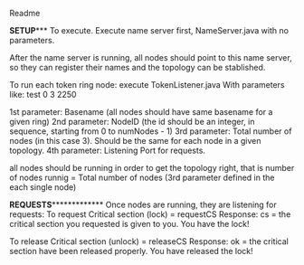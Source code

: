 Readme

************************************SETUP***************************************
To execute.
Execute name server first, NameServer.java with no parameters.

After the name server is running, all nodes should point to this name server, so they
can register their names and the topology can be stablished.

To run each token ring node:
execute TokenListener.java
With parameters like:
test 0 3 2250

1st parameter: Basename (all nodes should have same basename for a given ring)
2nd parameter: NodeID (the id should be an integer, in sequence, starting from 0 to numNodes - 1)
3rd parameter: Total number of nodes (in this case 3). Should be the same for each node in a given topology.
4th parameter: Listening Port for requests.

all nodes should be running in order to get the topology right, that is number of 
nodes runnig = Total number of nodes (3rd parameter defined in the each single node)

**************************REQUESTS***************************************
Once nodes are running, they are listening for requests:
To request Critical section (lock) = requestCS
Response:
cs = the critical section you requested is given to you. You have the
lock!

To release Critical section (unlock) = releaseCS
Response:
ok = the critical section have been released properly. You have released
the lock!

